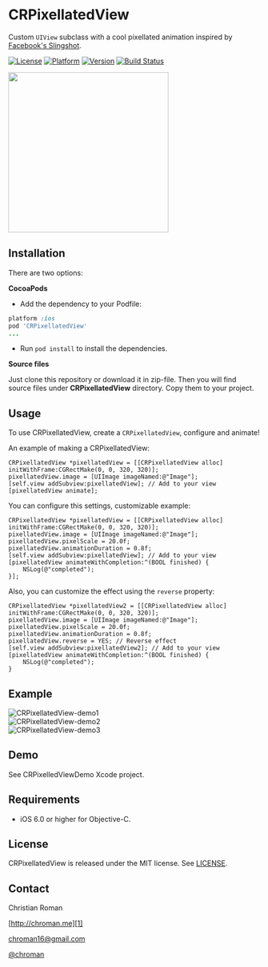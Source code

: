 CRPixellatedView
=======================
Custom `UIView` subclass with a cool pixellated animation inspired by [Facebook's Slingshot][4].

[![License](https://img.shields.io/cocoapods/l/CRPixellatedView.svg?style=flat)](http://cocoadocs.org/docsets/CRPixellatedView)
[![Platform](https://img.shields.io/cocoapods/p/CRPixellatedView.svg?style=flat)](http://cocoadocs.org/docsets/CRPixellatedView)
[![Version](https://img.shields.io/cocoapods/v/CRPixellatedView.svg?style=flat)](http://cocoadocs.org/docsets/CRPixellatedView)
[![Build Status](https://travis-ci.org/chroman/CRPixellatedView.png?branch=master)](https://travis-ci.org/chroman/CRPixellatedView)

<img src="http://chroman.me/wp-content/uploads/2014/06/CRPixellatedView.gif" width="320">

Installation
-----

There are two options:

**CocoaPods**

* Add the dependency to your Podfile:
```ruby
platform :ios
pod 'CRPixellatedView'
...
```

* Run `pod install` to install the dependencies.

**Source files**

Just clone this repository or download it in zip-file.
Then you will find source files under **CRPixellatedView** directory.
Copy them to your project.

Usage
-----

To use CRPixellatedView, create a `CRPixellatedView`, configure and animate!

An example of making a CRPixellatedView:

```objc
CRPixellatedView *pixellatedView = [[CRPixellatedView alloc] initWithFrame:CGRectMake(0, 0, 320, 320)];
pixellatedView.image = [UIImage imageNamed:@"Image"];
[self.view addSubview:pixellatedView]; // Add to your view
[pixellatedView animate];
```

You can configure this settings, customizable example:

```objc
CRPixellatedView *pixellatedView = [[CRPixellatedView alloc] initWithFrame:CGRectMake(0, 0, 320, 320)];
pixellatedView.image = [UIImage imageNamed:@"Image"];
pixellatedView.pixelScale = 20.0f;
pixellatedView.animationDuration = 0.8f;
[self.view addSubview:pixellatedView]; // Add to your view
[pixellatedView animateWithCompletion:^(BOOL finished) {
	NSLog(@"completed");
}];
```

Also, you can customize the effect using the `reverse` property:
```objc
CRPixellatedView *pixellatedView2 = [[CRPixellatedView alloc] initWithFrame:CGRectMake(0, 0, 320, 320)];
pixellatedView.image = [UIImage imageNamed:@"Image"];
pixellatedView.pixelScale = 20.0f;
pixellatedView.animationDuration = 0.8f;
pixellatedView.reverse = YES; // Reverse effect
[self.view addSubview:pixellatedView2]; // Add to your view
[pixellatedView animateWithCompletion:^(BOOL finished) {
	NSLog(@"completed");
}
```

Example
----------

![CRPixellatedView-demo1](http://chroman.me/wp-content/uploads/2014/02/CRPixellatedView_demo1.gif)
<br/>
![CRPixellatedView-demo2](http://chroman.me/wp-content/uploads/2014/02/CRPixellatedView_demo2.gif)
<br/>
![CRPixellatedView-demo3](http://chroman.me/wp-content/uploads/2014/02/CRPixellatedView_demo3.gif)

Demo
----------
See CRPixelledViewDemo Xcode project.

Requirements
----------
* iOS 6.0 or higher for Objective-C.

## License
CRPixellatedView is released under the MIT license. See
[LICENSE](https://github.com/chroman/CRPixellatedView/blob/master/LICENSE).

Contact
----------

Christian Roman
  
[http://chroman.me][1]

[chroman16@gmail.com][2]

[@chroman][3] 

  [1]: http://chroman.me
  [2]: mailto:chroman16@gmail.com
  [3]: http://twitter.com/chroman
  [4]: https://itunes.apple.com/app/id878681557
